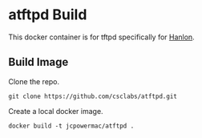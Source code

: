 # atftpd Build

This docker container is for tftpd specifically for [Hanlon](https://github.com/csc/Hanlon).

## Build Image

Clone the repo.

`git clone https://github.com/csclabs/atftpd.git`

Create a local docker image.

`docker build -t jcpowermac/atftpd .`
